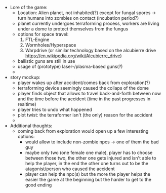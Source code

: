 * Lore of the game:
  * Location: Alien planet, not inhabited(?) except for fungal spores -> turn humans into zombies on contact (incubation period?)
  * planet currently undergoes terraforming process, workers are living under a dome to protect themselves from the fungus
  * options for space travel:
    1. FTL-Engine
    2. Wormholes/Hyperspace
    3. Warpdrive (or similar technology based on the alcubierre drive https://en.wikipedia.org/wiki/Alcubierre_drive)
  * ballistic guns are still in use
  * usage of (prototype) laser-/plasma-based guns(?)
  *
* story mockup:
  * player wakes up after accident/comes back from exploration(?) 
  * terraforming device seemingly caused the collaps of the dome
  * player finds object that allows to travel back-and-forth between now and the time before the accident (time in the past progresses in realtime)
  * player tries to undo what happened
  * plot twist: the terraformer isn't (the only) reason for the accident
  *
* Additional thoughts:
  * coming back from exploration would open up a few interesting options:
    * would allow to include non-zombie npcs -> one of them the bad guy
    * maybe only two (one female one male), player has to choose between those two, the other one gets injured and isn't able to help the player, in the end the other one turns out to be the atagonist/person who caused the accident
    * player can help the npc(s) but the more the player helps the easier the game at the beginning but the harder to get to the good ending
